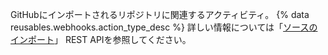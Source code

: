 GitHubにインポートされるリポジトリに関連するアクティビティ。 {% data reusables.webhooks.action_type_desc %} 詳しい情報については「[ソースのインポート](/rest/reference/migrations#source-imports)」 REST APIを参照してください。
